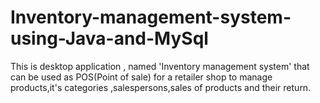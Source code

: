 # Inventory-management-system-using-Java-and-MySql
This is desktop application , named 'Inventory management system' that can be used as POS(Point of sale) for a retailer shop to manage products,it's categories ,salespersons,sales of products and their return.
